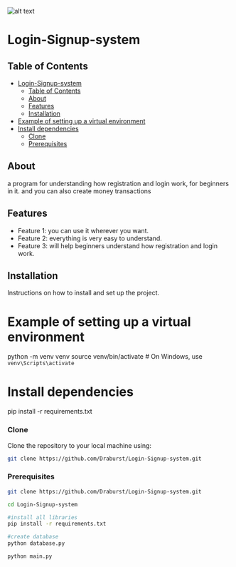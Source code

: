 ![alt text](../image.png)

# Login-Signup-system

## Table of Contents
- [Login-Signup-system](#login-signup-system)
  - [Table of Contents](#table-of-contents)
  - [About](#about)
  - [Features](#features)
  - [Installation](#installation)
- [Example of setting up a virtual environment](#example-of-setting-up-a-virtual-environment)
- [Install dependencies](#install-dependencies)
    - [Clone](#clone)
    - [Prerequisites](#prerequisites)

## About
a program for understanding how registration and login work, for beginners in it.
and you can also create money transactions

## Features
- Feature 1: you can use it wherever you want.
- Feature 2: everything is very easy to understand.
- Feature 3: will help beginners understand how registration and login work.

## Installation
Instructions on how to install and set up the project.



# Example of setting up a virtual environment
python -m venv venv
source venv/bin/activate # On Windows, use `venv\Scripts\activate`

# Install dependencies
pip install -r requirements.txt


### Clone
Clone the repository to your local machine using:
```sh
git clone https://github.com/Draburst/Login-Signup-system.git
```

### Prerequisites
```sh
git clone https://github.com/Draburst/Login-Signup-system.git

cd Login-Signup-system

#install all libraries
pip install -r requirements.txt
```
```python
#create database
python database.py

python main.py
```
